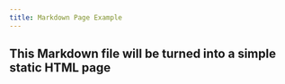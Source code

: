 ```yaml
---
title: Markdown Page Example
---
```


## This Markdown file will be turned into a simple static HTML page

